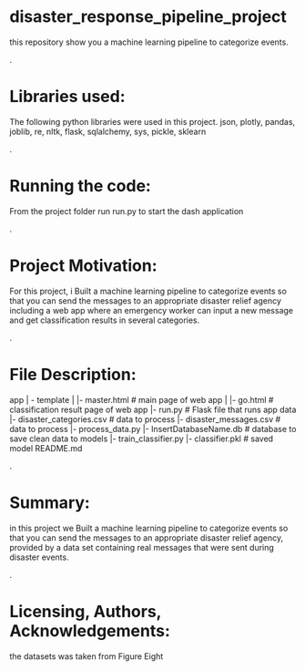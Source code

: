 # disaster_response_pipeline_project

this repository show you a machine learning pipeline to categorize events.

.

# Libraries used:

The following python libraries were used in this project.
json, plotly, pandas, joblib, re, nltk, flask, sqlalchemy, sys, pickle, sklearn

.

# Running the code:

From the project folder run run.py to start the dash application

.


# Project Motivation:

For this project, i Built a machine learning pipeline to categorize  events so that you can send the messages to an appropriate disaster relief agency including a web app where an emergency worker can input a new message and get classification results in several categories.

.

# File Description:


app
| - template
| |- master.html # main page of web app
| |- go.html # classification result page of web app
|- run.py # Flask file that runs app
data
|- disaster_categories.csv # data to process
|- disaster_messages.csv # data to process
|- process_data.py
|- InsertDatabaseName.db # database to save clean data to
models
|- train_classifier.py
|- classifier.pkl # saved model
README.md


.

# Summary:

in this project we Built a machine learning pipeline to categorize  events so that you can send the messages to an appropriate disaster relief agency, provided by a data set containing real messages that were sent during disaster events.

.
# Licensing, Authors, Acknowledgements:

the datasets was taken from Figure Eight 

